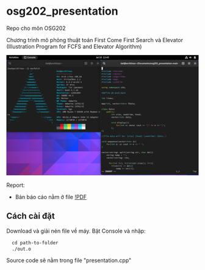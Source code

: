 # osg202_presentation
Repo cho môn OSG202

Chương trình mô phỏng thuật toán First Come First Search và Elevator
(Illustration Program for FCFS and Elevator Algorithm)

![Cover](osg202/images/archlinux.png)

Report:
  - Bản báo cáo nằm ở file [!PDF](osg202.pdf)

## Cách cài đặt
Download và giải nén file về máy.
Bật Console và nhập:

```
  cd path-to-folder
  ./out.o
```

Source code sẽ nằm trong file "presentation.cpp"
